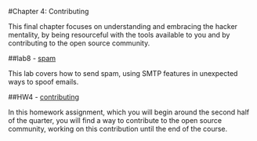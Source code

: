 #Chapter 4: Contributing

This final chapter focuses on understanding and embracing the hacker mentality, by being resourceful with the tools available to you and by contributing to the open source community.

##lab8 - [spam](./lab8-spam)

This lab covers how to send spam, using SMTP features in unexpected ways to spoof emails. 

##HW4 - [contributing](./hw4-contributing)

In this homework assignment, which you will begin around the second half of the quarter, you will find a way to contribute to the open source community, working on this contribution until the end of the course.  
